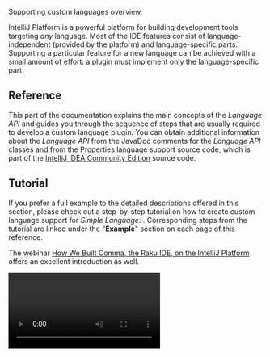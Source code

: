 [//]: # (title: Custom Language Support)

<!-- Copyright 2000-2022 JetBrains s.r.o. and contributors. Use of this source code is governed by the Apache 2.0 license. -->

<link-summary>Supporting custom languages overview.</link-summary>

IntelliJ Platform is a powerful platform for building development tools targeting *any* language.
Most of the IDE features consist of language-independent (provided by the platform) and language-specific parts.
Supporting a particular feature for a new language can be achieved with a small amount of effort:
a plugin must implement only the language-specific part.

## Reference

This part of the documentation explains the main concepts of the *Language API* and guides you through the sequence of steps that are usually required to develop a custom language plugin.
You can obtain additional information about the *Language API* from the JavaDoc comments for the *Language API* classes and from the Properties language support source code, which is part of the [IntelliJ IDEA Community Edition](https://github.com/JetBrains/intellij-community) source code.

## Tutorial

If you prefer a full example to the detailed descriptions offered in this section, please check out a step-by-step tutorial on how to create custom language support for _Simple Language_:
[](custom_language_support_tutorial.md).
Corresponding steps from the tutorial are linked under the "**Example**" section on each page of this reference.

The webinar [How We Built Comma, the Raku IDE, on the IntelliJ Platform](https://blog.jetbrains.com/platform/2020/01/webinar-recording-how-we-built-comma-the-raku-ide-on-the-intellij-platform/) offers an excellent introduction as well.

<video href="zDP9uUMYrvs" title="How We Built Comma, the Raku IDE, on the IntelliJ Platform"/>

## Topics

### Initial Setup

* [](registering_file_type.md)
* [](implementing_lexer.md)
* [](implementing_parser_and_psi.md)
* [](syntax_highlighting_and_error_highlighting.md)

### Resolving and Completion

* [](references_and_resolve.md)
* [](symbols.md)
* [](declarations_and_references.md)
* [](navigation.md)
* [](code_completion.md)

### Refactoring

* [](find_usages.md)
* [](rename_refactoring.md)
* [](safe_delete_refactoring.md)

### Editor and IDE Features

* [](code_formatting.md)
* [](code_inspections_and_intentions.md)
* [](structure_view.md)
* [](navbar.md)
* Code Hierarchy
* [](surround_with.md)
* [](go_to_class_and_go_to_symbol.md)
* [](documentation.md)
* [](parameter_info.md)
* [](inlay_hints.md)
* [](spell_checking.md)
* [](additional_minor_features.md)

> If a topic you are interested in is not covered in the above sections, let us know via the "**Was this page helpful?**" feedback form below or [other channels](getting_help.md#problems-with-the-guide).
>
> Please be specific about the topics and reasons for adding them, and leave your email in case we need more details.
>
{type="note"}
